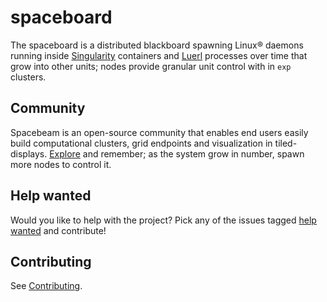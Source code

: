 # spaceboard

The spaceboard is a distributed blackboard spawning Linux® daemons running inside [Singularity](https://github.com/sylabs/singularity) containers and [Luerl](https://github.com/rvirding/luerl) processes over time that grow into other units; nodes provide granular unit control with in `exp` clusters.

## Community
Spacebeam is an open-source community that enables end users easily build computational clusters, grid endpoints and visualization in tiled-displays. [Explore](https://github.com/spacebeam) and remember; as the system grow in number, spawn more nodes to control it.

## Help wanted

Would you like to help with the project? Pick any of the issues tagged [help wanted](https://github.com/spacebeam/spaceboard/labels/help%20wanted) and contribute!

## Contributing

See  [Contributing](CONTRIBUTING.md).
